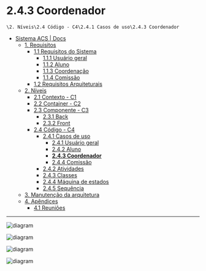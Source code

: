 # 2.4.3 Coordenador

`\2. Níveis\2.4 Código - C4\2.4.1 Casos de uso\2.4.3 Coordenador`

* [Sistema ACS | Docs](../../../../README.md)
  * [1. Requisitos](../../../../1.%20Requisitos/README.md)
    * [1.1 Requisitos do Sistema](../../../../1.%20Requisitos/1.1%20Requisitos%20do%20Sistema/README.md)
      * [1.1.1 Usuário geral](../../../../1.%20Requisitos/1.1%20Requisitos%20do%20Sistema/1.1.1%20Usu%C3%A1rio%20geral/README.md)
      * [1.1.2 Aluno](../../../../1.%20Requisitos/1.1%20Requisitos%20do%20Sistema/1.1.2%20Aluno/README.md)
      * [1.1.3 Coordenação](../../../../1.%20Requisitos/1.1%20Requisitos%20do%20Sistema/1.1.3%20Coordena%C3%A7%C3%A3o/README.md)
      * [1.1.4 Comissão](../../../../1.%20Requisitos/1.1%20Requisitos%20do%20Sistema/1.1.4%20Comiss%C3%A3o/README.md)
    * [1.2 Requisitos Arquiteturais](../../../../1.%20Requisitos/1.2%20Requisitos%20Arquiteturais/README.md)
  * [2. Níveis](../../../../2.%20N%C3%ADveis/README.md)
    * [2.1 Contexto - C1](../../../../2.%20N%C3%ADveis/2.1%20Contexto%20-%20C1/README.md)
    * [2.2 Container - C2](../../../../2.%20N%C3%ADveis/2.2%20Container%20-%20C2/README.md)
    * [2.3 Componente - C3](../../../../2.%20N%C3%ADveis/2.3%20Componente%20-%20C3/README.md)
      * [2.3.1 Back](../../../../2.%20N%C3%ADveis/2.3%20Componente%20-%20C3/2.3.1%20Back/README.md)
      * [2.3.2 Front](../../../../2.%20N%C3%ADveis/2.3%20Componente%20-%20C3/2.3.2%20Front/README.md)
    * [2.4 Código - C4](../../../../2.%20N%C3%ADveis/2.4%20C%C3%B3digo%20-%20C4/README.md)
      * [2.4.1 Casos de uso](../../../../2.%20N%C3%ADveis/2.4%20C%C3%B3digo%20-%20C4/2.4.1%20Casos%20de%20uso/README.md)
        * [2.4.1 Usuário geral](../../../../2.%20N%C3%ADveis/2.4%20C%C3%B3digo%20-%20C4/2.4.1%20Casos%20de%20uso/2.4.1%20Usu%C3%A1rio%20geral/README.md)
        * [2.4.2 Aluno](../../../../2.%20N%C3%ADveis/2.4%20C%C3%B3digo%20-%20C4/2.4.1%20Casos%20de%20uso/2.4.2%20Aluno/README.md)
        * [**2.4.3 Coordenador**](../../../../2.%20N%C3%ADveis/2.4%20C%C3%B3digo%20-%20C4/2.4.1%20Casos%20de%20uso/2.4.3%20Coordenador/README.md)
        * [2.4.4 Comissão](../../../../2.%20N%C3%ADveis/2.4%20C%C3%B3digo%20-%20C4/2.4.1%20Casos%20de%20uso/2.4.4%20Comiss%C3%A3o/README.md)
      * [2.4.2 Atividades](../../../../2.%20N%C3%ADveis/2.4%20C%C3%B3digo%20-%20C4/2.4.2%20Atividades/README.md)
      * [2.4.3 Classes](../../../../2.%20N%C3%ADveis/2.4%20C%C3%B3digo%20-%20C4/2.4.3%20Classes/README.md)
      * [2.4.4 Máquina de estados](../../../../2.%20N%C3%ADveis/2.4%20C%C3%B3digo%20-%20C4/2.4.4%20M%C3%A1quina%20de%20estados/README.md)
      * [2.4.5 Sequência](../../../../2.%20N%C3%ADveis/2.4%20C%C3%B3digo%20-%20C4/2.4.5%20Sequ%C3%AAncia/README.md)
  * [3. Manutenção da arquitetura](../../../../3.%20Manuten%C3%A7%C3%A3o%20da%20arquitetura/README.md)
  * [4. Apêndices](../../../../4.%20Ap%C3%AAndices/README.md)
    * [4.1 Reuniões](../../../../4.%20Ap%C3%AAndices/4.1%20Reuni%C3%B5es/README.md)

---

![diagram](https://www.plantuml.com/plantuml/svg/0/hLJDJjj04BvRyZjCuK8FCRWSshfHX4GKYKCBAeXhDF5EaXNhtNHt3ONNuO1wwB5Fu1VhU6s5cZeIbNjOQRwPRx_vsR5Fd4VhoqB1rncaINgO9k_u7CUHkv5wWnOBmDmRU-dl5G7UaJC5nL5sQemLf54Ocm4wo9ynx7lwxhE5Afdung-f870Rp4dX8euivHxrYiNswfn7wVl3e_G3duzxSNGmayfRj63fMocTh9wgN-JUrWcMJMJUHd93ZlcN7dtP45mmsVU5AmHX05MfJGXfzim3vF1dzBRwcPSAGwnWA6l4eTEBMV3bcoMZCvW690M3AtD3Ea1VMt74lclfIbJoeRVUsssmMpBVEm-JwhlKpF1barFq28A7M2uAwLprs7Gbs3rlVMXQNNukjSH5zSFB7BUQnJnugNOoyO9u0aOqCXkoakrGsPGygdMdj3OPFnzd-QkNEFhpuKUAbduqcknilaCMvaxNvDwNxJ2jNAs3RkzyEbGczPRQamJ6IT9k3S2-afgobSNxJzljXGp6OmQanMIoMuAtPT3zv-qS9BDTv44gKWow7ZwEGGhThHwYr2xsgwhfMQp_fP7yUqUxgddvARz6AuvEsE8__6y0)

![diagram](https://www.plantuml.com/plantuml/svg/0/fPJFQjj04CRl0ht3DBca1ojs2YbLZ8anzQsbr91Jm8ntnycIrQwwkqgJlauFFVKf_6APNV-DiU92GGiQxJS_VVfcqRKFw49JQVW-XbvnUTuhFlBwb6V-GPaQ7LQ08bWt2S-Q07-IjnNbsRjmJnM1hr6GnbcUEH81pHrhJfZKlUYUTozwl3wSv5avijP9CYYjAm4zY6qDfu6UGZdJ3LFBYVA1AamYlxn_9SYpinlb6zJg5phWvmw31KbmRntwMoEvRpYQWBGUfFA2J23_Fj8UDstJf9sYy4mRAysCjr0rUroZ4cc-R5bXrblC6dqR9u6evrnzvPnIQL9WPrymkCLVqMXCJoikLQo0zuQQ7CzXynxmTkOuxLipG_M4yAD14vH4TiTNT4NcKI5RJ2nSjkzw-Hpt-RCgL1hY6C6-_ee4SDCas6qSwa0n466hsdgr-BFulKq5Lg6itfgKqwsvPQPvjZlUJcVGals-gYtNzJdeQ9g7A6onlfy254MB5awrCbJUENo-sXmkAA7VLqReHj9W03oMmuQWNnHnnEqGBiZ80KFUPCHpSHnonCZs61qbvTcXEIJAuL7-9t9l6ly0oxDhlkEVqGi0)

![diagram](https://www.plantuml.com/plantuml/svg/0/fPDBRi8m48Rtbdo7AMnWGNYeGbMA8gIgFG0S81gS4RXrR6exj9o7HK_G4t2ncl2cA5JgpfQ--VpFs1uwZzONkOBH2tIZXtOtwdOuSszIpz5Y3YYyiME_L0JuGSxanDcTdr5EuEOeIE64Cql2evu6fXOqdTvzkzFhrpYBduon6MdCZ8q17OZZ7kgUFdqyKKKmncFfFELOGcwxFWCQpteXqOAbzq8wkVvQVvE3JKJ0OCsbS-kLQMxAgIJJ7IaCkNGBe3bwWb-golgIEAqSqIl9C2t01Ig98SBAG4OdaNO2kmFJBIZG7CAKeh5HKfGcIsSk_EroUpRTivSwpaw7scebrGEuX6-4tTz5oyhfp8U2njNnD3Tle484KPJSx0NgIcgAfnQNZuUhXnW60wc5AZ9A4W3EAjehZxaQy8_ksqtynyxPa7GMFjiF)

![diagram](https://www.plantuml.com/plantuml/svg/0/ZPFBJiCm44Ntbl8FGxk1HPyRKAYY8WHB5kqMgPhQGslXHx4TGR-71H_I7yD9IEaZhRgnOi-zrvCpoTW7T27N2YRFCEWE1hsu31FctwLPeKCDo8Drqx1M1FX9tcfAs5LOaYRmA-IaS9umHpoWMKHDA-RqXxUz_l2kbR3qqLedoA2mBWNqmF_tq0xq5TAvocDYEfK-aCPIvAldFK72hYSOv9lawC3HHowztFnilkrDuN1rQVPNucYZuy5xQQ9Uo8KCg3IPGAy6Z_rO2VVTJuQZbcPvSE5h2GOGo7Ehq4c1WieKsXeEsb21N4o9h4FkGJGrK4bcbMJV_cBhzyOu2lAmYl2eer6gqclg-gog5x0IjakwqybE86ew1UXsimOa06qb3QKBX-lxxMWWXT586gvoGLbs8h48RAHpGIH0mfgzPPkdm5sIV2xuaEf5dSR4-kCjc9-PwgxiU81ZCYB-bBy0)

